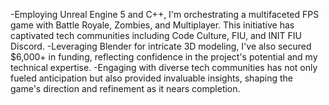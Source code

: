 -Employing Unreal Engine 5 and C++, I'm orchestrating a multifaceted FPS game with Battle Royale, Zombies, and Multiplayer. This initiative has captivated tech communities including Code Culture, FIU, and INIT FIU Discord.
-Leveraging Blender for intricate 3D modeling, I've also secured $6,000+ in funding, reflecting confidence in the project's potential and my technical expertise.
-Engaging with diverse tech communities has not only fueled anticipation but also provided invaluable insights, shaping the game's direction and refinement as it nears completion.
